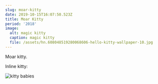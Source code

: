 ```yaml
---
slug: moar-kitty
date: 2019-10-15T16:07:50.523Z
title: Moar Kitty
period: '2018'
image:
  alt: magic kitty
  caption: magic kitty
  file: /assets/hn.608048519280068606-hello-kitty-wallpaper-10.jpg
---
```

Moar kitty.



Inline kitty: 

![kitty babies](/assets/hn.608055331091448375-hello_kitty-wall.jpg "kitty babies")
